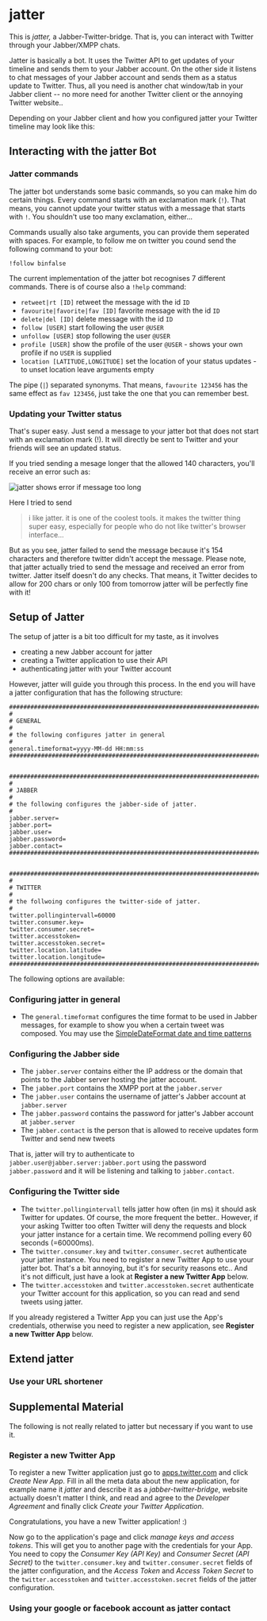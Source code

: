 # jatter

This is *jatter,* a Jabber-Twitter-bridge. That is, you can interact with Twitter through your Jabber/XMPP chats.

Jatter is basically a bot. It uses the Twitter API to get updates of your timeline and sends them to your Jabber account. On the other side it listens to chat messages of your Jabber account and sends them as a status update to Twitter. Thus, all you need is another chat window/tab in your Jabber client -- no more need for another Twitter client or the annoying Twitter website..

Depending on your Jabber client and how you configured jatter your Twitter timeline may look like this:








## Interacting with the jatter Bot

### Jatter commands

The jatter bot understands some basic commands, so you can make him do certain things. Every command starts with an exclamation mark (`!`). That means, you cannot update your twitter status with a message that starts with `!`. You shouldn't use too many exclamation, either...

Commands usually also take arguments, you can provide them seperated with spaces. For example, to follow me on twitter you cound send the following command to your bot:

    !follow binfalse

The current implementation of the jatter bot recognises 7 different commands. There is of course also a `!help` command:

* `retweet|rt [ID]` retweet the message with the id `ID`
* `favourite|favorite|fav [ID]` favorite message with the id `ID`
* `delete|del [ID]` delete message with the id `ID`
* `follow [USER]` start following the user `@USER`
* `unfollow [USER]` stop following the user `@USER`
* `profile [USER]` show the profile of the user `@USER` - shows your own profile if no `USER` is supplied
* `location [LATITUDE,LONGITUDE]` set the location of your status updates - to unset location leave arguments empty

The pipe (`|`) separated synonyms. That means, `favourite 123456` has the same effect as `fav 123456`, just take the one that you can remember best.

### Updating your Twitter status

That's super easy. Just send a message to your jatter bot that does not start with an exclamation mark (!). It will directly be sent to Twitter and your friends will see an updated status.

If you tried sending a mesage longer that the allowed 140 characters, you'll receive an error such as:

![jatter shows error if message too long](https://binfalse.de/assets/media/pics/2016/jatter/jatter-msg-too-long.png)

Here I tried to send

> i like jatter. it is one of the coolest tools. it makes the twitter thing super easy, especially for people who do not like twitter's browser interface...

But as you see, jatter failed to send the message because it's 154 characters and therefore twitter didn't accept the message. Please note, that jatter actually tried to send the message and received an error from twitter. Jatter itself doesn't do any checks. That means, it Twitter decides to allow for 200 chars or only 100 from tomorrow jatter will be perfectly fine with it!













## Setup of Jatter

The setup of jatter is a bit too difficult for my taste, as it involves 

* creating a new Jabber account for jatter
* creating a Twitter application to use their API
* authenticating jatter with your Twitter account

However, jatter will guide you through this process. In the end you will have a jatter configuration that has the following structure:

	###############################################################################################
	#
	# GENERAL
	#
	# the following configures jatter in general
	#
	general.timeformat=yyyy-MM-dd HH:mm:ss
	###############################################################################################


	###############################################################################################
	#
	# JABBER
	#
	# the following configures the jabber-side of jatter.
	#
	jabber.server=
	jabber.port=
	jabber.user=
	jabber.password=
	jabber.contact=
	###############################################################################################


	###############################################################################################
	#
	# TWITTER
	#
	# the follwoing configures the twitter-side of jatter.
	#
	twitter.pollingintervall=60000
	twitter.consumer.key=
	twitter.consumer.secret=
	twitter.accesstoken=
	twitter.accesstoken.secret=
	twitter.location.latitude=
	twitter.location.longitude=
	###############################################################################################

The following options are available:

### Configuring jatter in general

* The `general.timeformat` configures the time format to be used in Jabber messages, for example to show you when a certain tweet was composed. You may use the [SimpleDateFormat date and time patterns](http://docs.oracle.com/javase/6/docs/api/java/text/SimpleDateFormat.html)

### Configuring the Jabber side

* The `jabber.server` contains either the IP address or the domain that points to the Jabber server hosting the jatter account.
* The `jabber.port` contains the XMPP port at the `jabber.server`
* The `jabber.user` contains the username of jatter's Jabber account at `jabber.server`
* The `jabber.password` contains the password for jatter's Jabber account at `jabber.server`
* The `jabber.contact` is the person that is allowed to receive updates form Twitter and send new tweets

That is, jatter will try to authenticate to `jabber.user@jabber.server:jabber.port` using the password `jabber.password` and it will be listening and talking to `jabber.contact`.


### Configuring the Twitter side

* The `twitter.pollingintervall` tells jatter how often (in ms) it should ask Twitter for updates. Of course, the more frequent the better.. However, if your asking Twitter too often Twitter will deny the requests and block your jatter instance for a certain time. We recommend polling every 60 seconds (=60000ms).
* The `twitter.consumer.key` and `twitter.consumer.secret` authenticate your jatter instance. You need to register a new Twitter App to use your jatter bot. That's a bit annoying, but it's for security reasons etc.. And it's not difficult, just have a look at **Register a new Twitter App** below.
* The `twitter.accesstoken` and `twitter.accesstoken.secret` authenticate your Twitter account for this application, so you can read and send tweets using jatter.

If you already registered a Twitter App you can just use the App's credentials, otherwise you need to register a new application, see **Register a new Twitter App** below.





## Extend jatter

### Use your URL shortener


## Supplemental Material

The following is not really related to jatter but necessary if you want to use it.

### Register a new Twitter App

To register a new Twitter application just go to [apps.twitter.com](https://apps.twitter.com/) and click *Create New App.* Fill in all the meta data about the new application, for example name it *jatter* and describe it as a *jabber-twitter-bridge*, website actually doesn't matter I think, and read and agree to the *Developer Agreement* and finally click *Create your Twitter Application*.

Congratulations, you have a new Twitter application! :)

Now go to the application's page and click *manage keys and access tokens*. This will get you to another page with the credentials for your App. You need to copy the *Consumer Key (API Key)* and *Consumer Secret (API Secret)* to the `twitter.consumer.key` and `twitter.consumer.secret` fields of the jatter configuration, and the *Access Token* and *Access Token Secret* to the `twitter.accesstoken` and `twitter.accesstoken.secret` fields of the jatter configuration.

### Using your google or facebook account as jatter contact



